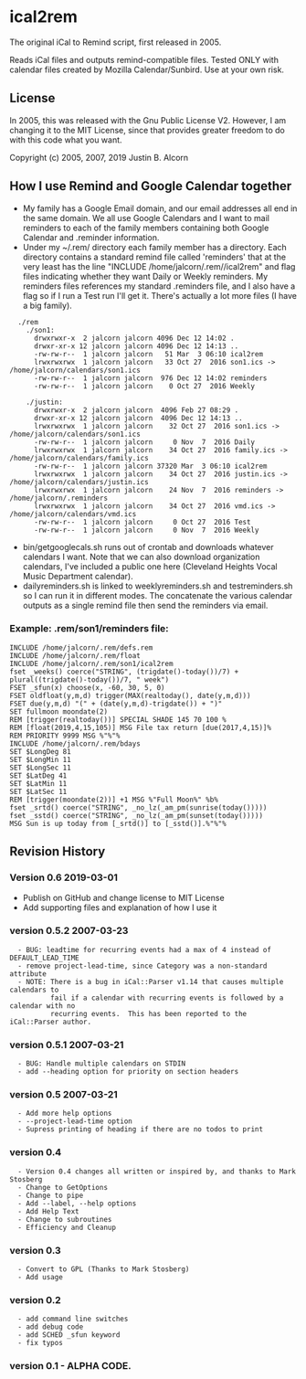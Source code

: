 # ical2rem
The original iCal to Remind script, first released in 2005.

Reads iCal files and outputs remind-compatible files.   Tested ONLY with
  calendar files created by Mozilla Calendar/Sunbird. Use at your own risk.

## License
In 2005, this was released with the Gnu Public License V2.  However, I am changing it to the MIT License, since that provides greater freedom to do with this code what you want.

Copyright (c) 2005, 2007, 2019 Justin B. Alcorn

## How I use Remind and Google Calendar together

  - My family has a Google Email domain, and our email addresses all end in the same domain. We all use Google Calendars and I want to mail reminders to each of the family members containing both Google Calendar and .reminder information.
  - Under my ~/.rem/ directory each family member has a directory.  Each directory contains a standard remind file called 'reminders' that at the very least has the line "INCLUDE /home/jalcorn/.rem/<username>/ical2rem" and flag files indicating whether they want Daily or Weekly reminders.  My reminders files references my standard .reminders file, and I also have a flag so if I run a Test run I'll get it.  There's actually a lot more files (I have a big family).
````
  ./rem
    ./son1:
      drwxrwxr-x  2 jalcorn jalcorn 4096 Dec 12 14:02 .
      drwxr-xr-x 12 jalcorn jalcorn 4096 Dec 12 14:13 ..
      -rw-rw-r--  1 jalcorn jalcorn   51 Mar  3 06:10 ical2rem
      lrwxrwxrwx  1 jalcorn jalcorn   33 Oct 27  2016 son1.ics -> /home/jalcorn/calendars/son1.ics
      -rw-rw-r--  1 jalcorn jalcorn  976 Dec 12 14:02 reminders
      -rw-rw-r--  1 jalcorn jalcorn    0 Oct 27  2016 Weekly

    ./justin:
      drwxrwxr-x  2 jalcorn jalcorn  4096 Feb 27 08:29 .
      drwxr-xr-x 12 jalcorn jalcorn  4096 Dec 12 14:13 ..
      lrwxrwxrwx  1 jalcorn jalcorn    32 Oct 27  2016 son1.ics -> /home/jalcorn/calendars/son1.ics
      -rw-rw-r--  1 jalcorn jalcorn     0 Nov  7  2016 Daily
      lrwxrwxrwx  1 jalcorn jalcorn    34 Oct 27  2016 family.ics -> /home/jalcorn/calendars/family.ics
      -rw-rw-r--  1 jalcorn jalcorn 37320 Mar  3 06:10 ical2rem
      lrwxrwxrwx  1 jalcorn jalcorn    34 Oct 27  2016 justin.ics -> /home/jalcorn/calendars/justin.ics
      lrwxrwxrwx  1 jalcorn jalcorn    24 Nov  7  2016 reminders -> /home/jalcorn/.reminders
      lrwxrwxrwx  1 jalcorn jalcorn    34 Oct 27  2016 vmd.ics -> /home/jalcorn/calendars/vmd.ics
      -rw-rw-r--  1 jalcorn jalcorn     0 Oct 27  2016 Test
      -rw-rw-r--  1 jalcorn jalcorn     0 Nov  7  2016 Weekly
````
  - bin/getgooglecals.sh runs out of crontab and downloads whatever calendars I want. Note that we can also download organization calendars, I've included a public one here (Cleveland Heights Vocal Music Department calendar).
  - dailyreminders.sh is linked to weeklyreminders.sh and testreminders.sh so I can run it in different modes. The concatenate the various calendar outputs as a single remind file then send the reminders via email.
### Example: .rem/son1/reminders file:
````
INCLUDE /home/jalcorn/.rem/defs.rem
INCLUDE /home/jalcorn/.rem/float
INCLUDE /home/jalcorn/.rem/son1/ical2rem
fset _weeks() coerce("STRING", (trigdate()-today())/7) + plural((trigdate()-today())/7, " week")
FSET _sfun(x) choose(x, -60, 30, 5, 0)
FSET oldfloat(y,m,d) trigger(MAX(realtoday(), date(y,m,d)))
FSET due(y,m,d) "(" + (date(y,m,d)-trigdate()) + ")"
SET fullmoon moondate(2)
REM [trigger(realtoday())] SPECIAL SHADE 145 70 100 %
REM [float(2019,4,15,105)] MSG File tax return [due(2017,4,15)]%
REM PRIORITY 9999 MSG %"%"%
INCLUDE /home/jalcorn/.rem/bdays
SET $LongDeg 81
SET $LongMin 11
SET $LongSec 11
SET $LatDeg 41
SET $LatMin 11
SET $LatSec 11
REM [trigger(moondate(2))] +1 MSG %"Full Moon%" %b%
fset _srtd() coerce("STRING", _no_lz(_am_pm(sunrise(today()))))
fset _sstd() coerce("STRING", _no_lz(_am_pm(sunset(today()))))
MSG Sun is up today from [_srtd()] to [_sstd()].%"%"%
````
## Revision History
### Version 0.6 2019-03-01
  - Publish on GitHub and change license to MIT License
  - Add supporting files and explanation of how I use it
### version 0.5.2 2007-03-23
      - BUG: leadtime for recurring events had a max of 4 instead of DEFAULT_LEAD_TIME
      - remove project-lead-time, since Category was a non-standard attribute
      - NOTE: There is a bug in iCal::Parser v1.14 that causes multiple calendars to
              fail if a calendar with recurring events is followed by a calendar with no
              recurring events.  This has been reported to the iCal::Parser author.
### version 0.5.1 2007-03-21
      - BUG: Handle multiple calendars on STDIN
      - add --heading option for priority on section headers
### version 0.5 2007-03-21
      - Add more help options
      - --project-lead-time option
      - Supress printing of heading if there are no todos to print
### version 0.4
      - Version 0.4 changes all written or inspired by, and thanks to Mark Stosberg
      - Change to GetOptions
      - Change to pipe
      - Add --label, --help options
      - Add Help Text
      - Change to subroutines
      - Efficiency and Cleanup
### version 0.3
      - Convert to GPL (Thanks to Mark Stosberg)
      - Add usage
### version 0.2
      - add command line switches
      - add debug code
      - add SCHED _sfun keyword
      - fix typos
### version 0.1 - ALPHA CODE.

